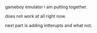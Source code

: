gameboy emulator i am putting together.

does not work at all right now.

next part is adding intterupts and what not.
